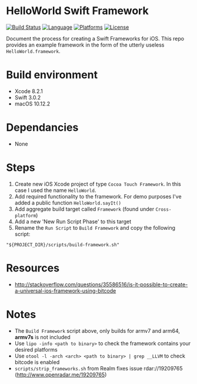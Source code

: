 # HelloWorld Swift Framework
[![Build Status](https://img.shields.io/travis/graemer957/helloworld-swift-framework/master.svg?style=flat-square)](https://travis-ci.org/graemer957/helloworld-swift-framework)
[![Language](https://img.shields.io/badge/language-Swift%203.0-orange.svg?style=flat-square)](https://developer.apple.com/swift/)
[![Platforms](https://img.shields.io/badge/platform-ios-yellow.svg?style=flat-square)](http://www.apple.com/ios/)
[![License](https://img.shields.io/badge/license-Apache--2.0-lightgrey.svg?style=flat-square)](https://github.com/graemer957/helloworld-swift-framework/blob/master/LICENSE)

Document the process for creating a Swift Frameworks for iOS.  This repo provides an example framework in the form of the utterly useless `HelloWorld.framework`.

# Build environment
- Xcode 8.2.1
- Swift 3.0.2
- macOS 10.12.2

# Dependancies
- None

# Steps
1. Create new iOS Xcode project of type `Cocoa Touch Framework`. In this case I used the name `HelloWorld`.
2. Add required functionality to the framework. For demo purposes I've added a public function `HelloWorld.sayIt()`
3. Add aggregate build target called `Framework` (found under `Cross-platform`)
4. Add a new 'New Run Script Phase' to this target
5. Rename the `Run Script` to `Build Framework` and copy the following script:
```
"${PROJECT_DIR}/scripts/build-framework.sh"
```

# Resources
- http://stackoverflow.com/questions/35586516/is-it-possible-to-create-a-universal-ios-framework-using-bitcode

# Notes
- The `Build Framework` script above, only builds for armv7 and arm64, **armv7s** is not included
- Use `lipo -info <path to binary>` to check the framework contains your desired platforms
- Use `otool -l -arch <arch> <path to binary> | grep __LLVM` to check bitcode is enabled
- `scripts/strip_frameworks.sh` from Realm fixes issue rdar://19209765 (http://www.openradar.me/19209765)
